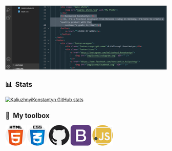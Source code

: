 [![header](assets/bg_pic.png)](https://github.com/KaliuzhnyiKonstantyn?tab=repositories)

## 📊 &nbsp;Stats

[![KaliuzhnyiKonstantyn GitHub stats](https://github-readme-stats.vercel.app/api?username=KaliuzhnyiKonstantyn)](https://github.com/KaliuzhnyiKonstantyn/github-readme-stats)

## 🧰 &nbsp;My toolbox

![html](assets/html-5.png) ![css](assets/css.png) ![github](assets/github.png) ![bootstrap](assets/bootstrap.png) ![javascript](assets/javascript.png)
